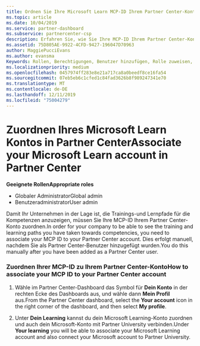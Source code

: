 ```yaml
---
title: Ordnen Sie Ihre Microsoft Learn MCP-ID Ihrem Partner Center-Konto zu | Partner Center
ms.topic: article
ms.date: 10/04/2019
ms.service: partner-dashboard
ms.subservice: partnercenter-csp
description: Erfahren Sie, wie Sie Ihre MCP-ID Ihrem Partner Center-Konto zuordnen, damit Ihr Unternehmen die Schulungs-und Lernpfade sehen kann, die Sie in Bezug auf die Kompetenzen übernommen haben.
ms.assetid: 75D805AE-9922-4CFD-9427-196047D70963
author: MaggiePucciEvans
ms.author: evansma
Keywords: Rollen, Berechtigungen, Benutzer hinzufügen, Rolle zuweisen, Administrator, Agent, MCP-ID, Microsoft Learn
ms.localizationpriority: medium
ms.openlocfilehash: 0457974ff283e8e21a717ca8a0beedf8ce16fa54
ms.sourcegitcommit: 07eb5eb6c1cfed1c84fad3626b8f989247341e70
ms.translationtype: MT
ms.contentlocale: de-DE
ms.lasthandoff: 12/11/2019
ms.locfileid: "75004279"
---
```

# <a name="associate-your-microsoft-learn-account-in-partner-center"></a><span data-ttu-id="a956e-104">Zuordnen Ihres Microsoft Learn Kontos in Partner Center</span><span class="sxs-lookup"><span data-stu-id="a956e-104">Associate your Microsoft Learn account in Partner Center</span></span>

<span data-ttu-id="a956e-105">**Geeignete Rollen**</span><span class="sxs-lookup"><span data-stu-id="a956e-105">**Appropriate roles**</span></span>
-   <span data-ttu-id="a956e-106">Globaler Administrator</span><span class="sxs-lookup"><span data-stu-id="a956e-106">Global admin</span></span>
-   <span data-ttu-id="a956e-107">Benutzeradministrator</span><span class="sxs-lookup"><span data-stu-id="a956e-107">User admin</span></span>

<span data-ttu-id="a956e-108">Damit Ihr Unternehmen in der Lage ist, die Trainings-und Lernpfade für die Kompetenzen anzuzeigen, müssen Sie Ihre MCP-ID Ihrem Partner Center-Konto zuordnen.</span><span class="sxs-lookup"><span data-stu-id="a956e-108">In order for your company to be able to see the training and learning paths you have taken towards competencies, you need to associate your MCP ID to your Partner Center account.</span></span> <span data-ttu-id="a956e-109">Dies erfolgt manuell, nachdem Sie als Partner Center-Benutzer hinzugefügt wurden.</span><span class="sxs-lookup"><span data-stu-id="a956e-109">You do this manually after you have been added as a Partner Center user.</span></span>

### <a name="how-to-associate-your-mcp-id-to-your-partner-center-account"></a><span data-ttu-id="a956e-110">Zuordnen Ihrer MCP-ID zu Ihrem Partner Center-Konto</span><span class="sxs-lookup"><span data-stu-id="a956e-110">How to associate your MCP ID to your Partner Center account</span></span>

1. <span data-ttu-id="a956e-111">Wähle im Partner Center-Dashboard das Symbol für **Dein Konto** in der rechten Ecke des Dashboards aus, und wähle dann **Mein Profil** aus.</span><span class="sxs-lookup"><span data-stu-id="a956e-111">From the Partner Center dashboard, select the **Your account** icon in the right corner of the dashboard, and then select **My profile**.</span></span>

2. <span data-ttu-id="a956e-112">Unter **Dein Learning** kannst du dein Microsoft Learning-Konto zuordnen und auch dein Microsoft-Konto mit Partner University verbinden.</span><span class="sxs-lookup"><span data-stu-id="a956e-112">Under **Your learning** you will be able to associate your Microsoft Learning account and also connect your Microsoft account to Partner University.</span></span>
